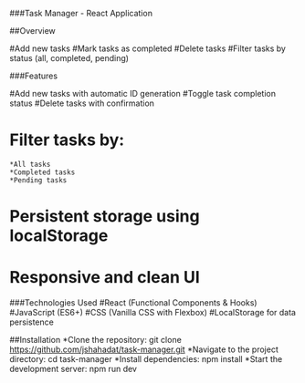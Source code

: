 ###Task Manager - React Application

##Overview

#Add new tasks
#Mark tasks as completed
#Delete tasks
#Filter tasks by status (all, completed, pending)

###Features

#Add new tasks with automatic ID generation
#Toggle task completion status
#Delete tasks with confirmation

# Filter tasks by:

    *All tasks
    *Completed tasks
    *Pending tasks

# Persistent storage using localStorage

# Responsive and clean UI

###Technologies Used
#React (Functional Components & Hooks)
#JavaScript (ES6+)
#CSS (Vanilla CSS with Flexbox)
#LocalStorage for data persistence

##Installation
*Clone the repository: git clone https://github.com/jshahadat/task-manager.git
*Navigate to the project directory: cd task-manager
*Install dependencies: npm install
*Start the development server: npm run dev
